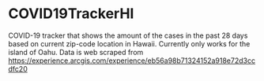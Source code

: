 # COVID19TrackerHI
COVID-19 tracker that shows the amount of the cases in the past 28 days based on current zip-code location in Hawaii. Currently only works for the island of Oahu. Data is web scraped from https://experience.arcgis.com/experience/eb56a98b71324152a918e72d3ccdfc20

